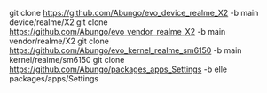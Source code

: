 git clone https://github.com/Abungo/evo_device_realme_X2 -b main device/realme/X2
git clone https://github.com/Abungo/evo_vendor_realme_X2 -b main vendor/realme/X2
git clone https://github.com/Abungo/evo_kernel_realme_sm6150 -b main kernel/realme/sm6150
git clone https://github.com/Abungo/packages_apps_Settings -b elle packages/apps/Settings
